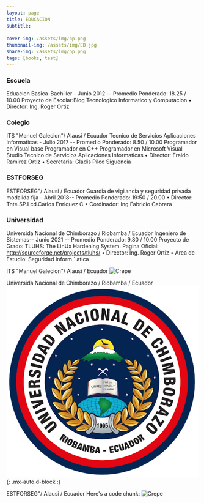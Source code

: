 ```yaml
---
layout: page
title: EDUCACIÓN
subtitle: 

cover-img: /assets/img/pp.png
thumbnail-img: /assets/img/ED.jpg
share-img: /assets/img/pp.png
tags: [books, test]
---
```

### Escuela

Eduacion Basica-Bachiller - Junio 2012 -- Promedio Ponderado: 18.25 / 10.00
Proyecto de Escolar:Blog Tecnologico
Informatico y Computacion
• Director: Ing. Roger Ortiz

### Colegio
ITS "Manuel Galecion"/ Alausi / Ecuador
Tecnico de Servicios Aplicaciones Informaticas - Julio 2017 -- Promedio Ponderado: 8.50 / 10.00
Programador en Visual base
Programador en C++
Programador en Microsoft Visual Studio
Tecnico de Servicios Aplicaciones Informaticas
• Director: Eraldo Ramirez Ortiz
• Secretaria: Gladis Pilco Siguencia

### ESTFORSEG

ESTFORSEG"/ Alausi / Ecuador
Guardia de vigilancia y seguridad privada modalida fija - Abril 2018-- Promedio Ponderado: 19:50 / 20.00
• Director: Tnte.SP.Lcd.Carlos Enriquez C
• Cordinador: Ing Fabricio Cabrera 
### Universidad
Universida Nacional de Chimborazo / Riobamba / Ecuador
Ingeniero de Sistemas-- Junio 2021 -- Promedio Ponderado: 9.80 / 10.00
Proyecto de Grado: TLUHS: The LinUx Hardening System.
Pagina Oficial: http://sourceforge.net/projects/tluhs/
• Director: Ing. Roger Ortiz
• Area de Estudio: Seguridad Inform ´ atica

ITS "Manuel Galecion"/ Alausi / Ecuador
![Crepe](https://drive.google.com/file/d/1kDpi48nEswxtfN3bEiZkEgNR9g_DRW1W/view?usp=sharing)


Universida Nacional de Chimborazo / Riobamba / Ecuador
![Crepe](https://github.com/Javiz10/Javiz10/blob/main/assets/img/unnamed.png){: .mx-auto.d-block :}

ESTFORSEG"/ Alausi / Ecuador
Here's a code chunk:
![Crepe](https://drive.google.com/file/d/1ST7SJj7gt3bslbmnWz9ILByfhJki0G3-/view?usp=sharing)



